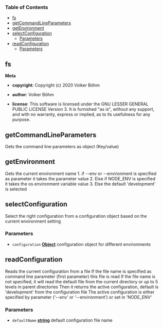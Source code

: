 <!-- Generated by documentation.js. Update this documentation by updating the source code. -->

### Table of Contents

-   [fs][1]
-   [getCommandLineParameters][2]
-   [getEnvironment][3]
-   [selectConfiguration][4]
    -   [Parameters][5]
-   [readConfiguration][6]
    -   [Parameters][7]

## fs

**Meta**

-   **copyright**: Copyright (c) 2020 Volker Böhm

-   **author**: Volker Böhm
-   **license**: This software is licensed under the GNU LESSER GENERAL PUBLIC LICENSE Version 3. It is furnished
    "as is", without any support, and with no warranty, express or implied, as to its usefulness for
    any purpose.

## getCommandLineParameters

Gets the command line parameters as object (Key/value)

## getEnvironment

Gets the current environment name
1\. if --env or --environment is specified as parameter it takes the parameter value
2\. Else if NODE_ENV is specified it takes the os environment variable value
3\. Else the default 'development' is selected

## selectConfiguration

Select the right configuration from a configuration object based on the current environment setting

### Parameters

-   `configuration` **[Object][8]** configuration object for different environments

## readConfiguration

Reads the current configuration from a file
If the file name is specified as command line parameter (first parameter) this file is read
If the file name is not specified, it will read the default file from the current directory or
up to 5 levels in parent directories
Then it returns the active configuration, default is 'development' from the configuration file
The active configuration is either specified by parameter ('--env' or '--environment') or set in
'NODE_ENV'

### Parameters

-   `defaultName` **[string][9]** default configuration file name

[1]: #fs

[2]: #getcommandlineparameters

[3]: #getenvironment

[4]: #selectconfiguration

[5]: #parameters

[6]: #readconfiguration

[7]: #parameters-1

[8]: https://developer.mozilla.org/docs/Web/JavaScript/Reference/Global_Objects/Object

[9]: https://developer.mozilla.org/docs/Web/JavaScript/Reference/Global_Objects/String

